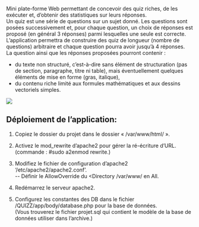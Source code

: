 Mini plate-forme Web permettant de concevoir des quiz riches, de les exécuter et, d’obtenir des statistiques sur leurs réponses.  
Un quiz est une série de questions sur un sujet donné. Les questions sont posées successivement et, pour chaque
question, un choix de réponses est proposé (en général 3 réponses) parmi lesquelles une seule est correcte.  
L’application permettra de construire des quiz de longueur (nombre de questions) arbitraire et chaque question
pourra avoir jusqu’à 4 réponses.  
La question ainsi que les réponses proposées pourront contenir :  
* du texte non structuré, c’est-à-dire sans élément de structuration (pas de section, paragraphe, titre ni table),
mais éventuellement quelques éléments de mise en forme (gras, italique),  
* du contenu riche limité aux formules mathématiques et aux dessins vectoriels simples.  
  
<img src="https://github.com/Youva-git/demos/blob/master/quiz.gif">  
  
## Déploiement de l’application:  
  
1. Copiez le dossier du projet dans le dossier « /var/www/html/ ».  
  
2. Activez le mod_rewrite d’apache2 pour gérer la ré-écriture d’URL.  
(commande :  #sudo a2enmod rewrite.)  
  
3. Modifiez le fichier de configuration d’apache2 ‘/etc/apache2/apache2.conf’.  
-- Définir le AllowOverride du <Directory /var/www/ en All.  
  
4. Redémarrez le serveur apache2.  
  
5. Configurez les constantes des DB dans le fichier /QUIZZ/app/body/database.php pour la base de données.  
(Vous trouverez le fichier projet.sql qui contient le modèle de la base de données utiliser dans l’archive.) 
    
